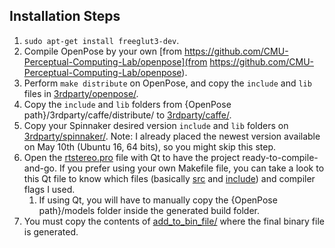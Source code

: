 ## Installation Steps
1. `sudo apt-get install freeglut3-dev`.
2. Compile OpenPose by your own [from https://github.com/CMU-Perceptual-Computing-Lab/openpose](from https://github.com/CMU-Perceptual-Computing-Lab/openpose).
3. Perform `make distribute` on OpenPose, and copy the `include` and `lib` files in [3rdparty/openpose/](3rdparty/openpose/).
4. Copy the `include` and `lib` folders from {OpenPose path}/3rdparty/caffe/distribute/ to [3rdparty/caffe/](3rdparty/caffe/).
5. Copy your Spinnaker desired version `include` and `lib` folders on [3rdparty/spinnaker/](3rdparty/spinnaker/). Note: I already placed the newest version available on May 10th (Ubuntu 16, 64 bits), so you might skip this step.
6. Open the [rtstereo.pro](rtstereo.pro) file with Qt to have the project ready-to-compile-and-go. If you prefer using your own Makefile file, you can take a look to this Qt file to know which files (basically [src](src) and [include](include)) and compiler flags I used.
	1. If using Qt, you will have to manually copy the {OpenPose path}/models folder inside the generated build folder.
7. You must copy the contents of [add_to_bin_file/](add_to_bin_file/) where the final binary file is generated.
